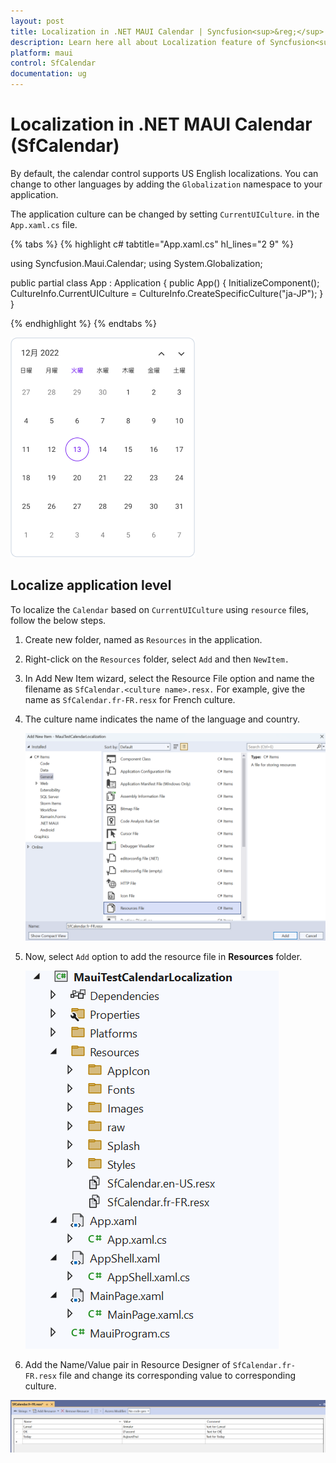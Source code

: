 ```yaml
---
layout: post
title: Localization in .NET MAUI Calendar | Syncfusion<sup>&reg;</sup>
description: Learn here all about Localization feature of Syncfusion<sup>&reg;</sup> .NET MAUI Calendar(SfCalendar) control and more. 
platform: maui
control: SfCalendar
documentation: ug
---
```


# Localization in .NET MAUI Calendar (SfCalendar)

By default, the calendar control supports US English localizations. You can change to other languages by adding the `Globalization` namespace to your application.

The application culture can be changed by setting `CurrentUICulture`. in the `App.xaml.cs` file.

{% tabs %}
{% highlight c# tabtitle="App.xaml.cs" hl_lines="2 9" %}

using Syncfusion.Maui.Calendar;
using System.Globalization;

public partial class App : Application
{
	public App()
	{
		InitializeComponent();
		CultureInfo.CurrentUICulture = CultureInfo.CreateSpecificCulture("ja-JP");
	}
}

{% endhighlight %}
{% endtabs %}

![Month view localization in .NET MAUI Calendar.](images/localization/maui-month-view-localization.png)

## Localize application level

To localize the `Calendar` based on `CurrentUICulture` using `resource` files, follow the below steps.

   1. Create new folder, named as `Resources` in the application.

   2. Right-click on the `Resources` folder, select `Add` and then `NewItem.`

   3. In Add New Item wizard, select the Resource File option and name the filename as `SfCalendar.<culture name>.resx.` For example, give the name as `SfCalendar.fr-FR.resx` for French culture.

   4. The culture name indicates the name of the language and country.

		![shows-the-name-of-resource-file-to-be-added-for-maui-calendar](images/localization/shows-the-name-of-resource-file-to-be-added-for-maui-calendar.png)

   5. Now, select `Add` option to add the resource file in **Resources** folder.

		![shows-the-added-resource-file-for-french-language-in-maui-calendar](images/localization/shows-the-added-resource-file-for-french-language-in-maui-calendar.png)

   6. Add the Name/Value pair in Resource Designer of `SfCalendar.fr-FR.resx` file and change its corresponding value to corresponding culture.

   ![shows-the-added-resource-file-name-value-pair-in-the-resource-designer-in-maui-calendar](images/localization/shows-the-added-resource-file-name-value-pair-in-the-resource-designer-in-maui-calendar.png)
